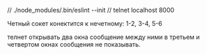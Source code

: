 // ./node_modules/.bin/eslint --init
// telnet localhost 8000

Четный сокет конектится к нечетному:
1-2,
3-4,
5-6

телнет открывать два окна сообщение между ними в третьем и четвертом окнах сообщения не показывать.